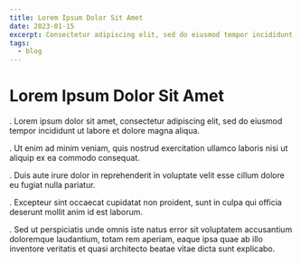 ```yaml
---
title: Lorem Ipsum Dolor Sit Amet
date: 2023-01-15
excerpt: Consectetur adipiscing elit, sed do eiusmod tempor incididunt ut labore et dolore magna aliqua.
tags:
  - blog
---
```


# Lorem Ipsum Dolor Sit Amet

. Lorem ipsum dolor sit amet, consectetur adipiscing elit, sed do eiusmod tempor incididunt ut labore et dolore magna aliqua.

. Ut enim ad minim veniam, quis nostrud exercitation ullamco laboris nisi ut aliquip ex ea commodo consequat.

. Duis aute irure dolor in reprehenderit in voluptate velit esse cillum dolore eu fugiat nulla pariatur.

. Excepteur sint occaecat cupidatat non proident, sunt in culpa qui officia deserunt mollit anim id est laborum.

. Sed ut perspiciatis unde omnis iste natus error sit voluptatem accusantium doloremque laudantium, totam rem aperiam, eaque ipsa quae ab illo inventore veritatis et quasi architecto beatae vitae dicta sunt explicabo.